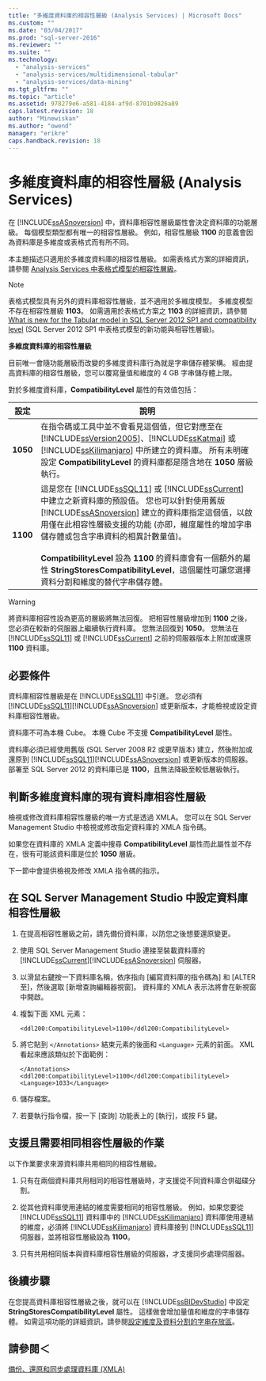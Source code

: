 ```yaml
---
title: "多維度資料庫的相容性層級 (Analysis Services) | Microsoft Docs"
ms.custom: ""
ms.date: "03/04/2017"
ms.prod: "sql-server-2016"
ms.reviewer: ""
ms.suite: ""
ms.technology: 
  - "analysis-services"
  - "analysis-services/multidimensional-tabular"
  - "analysis-services/data-mining"
ms.tgt_pltfrm: ""
ms.topic: "article"
ms.assetid: 978279e6-a581-4184-af9d-8701b9826a89
caps.latest.revision: 18
author: "Minewiskan"
ms.author: "owend"
manager: "erikre"
caps.handback.revision: 18
---
```

# 多維度資料庫的相容性層級 (Analysis Services)
  在 [!INCLUDE[ssASnoversion](../../includes/ssasnoversion-md.md)] 中，資料庫相容性層級屬性會決定資料庫的功能層級。 每個模型類型都有唯一的相容性層級。 例如，相容性層級 **1100** 的意義會因為資料庫是多維度或表格式而有所不同。  
  
 本主題描述只適用於多維度資料庫的相容性層級。 如需表格式方案的詳細資訊，請參閱 [Analysis Services 中表格式模型的相容性層級](../../analysis-services/tabular-models/compatibility-level-for-tabular-models-in-analysis-services.md)。  
  
> [!NOTE]  
>  表格式模型具有另外的資料庫相容性層級，並不適用於多維度模型。 多維度模型不存在相容性層級 **1103**。 如需適用於表格式方案之 **1103** 的詳細資訊，請參閱 [What is new for the Tabular model in SQL Server 2012 SP1 and compatibility level](http://go.microsoft.com/fwlink/?LinkId=301727) (SQL Server 2012 SP1 中表格式模型的新功能與相容性層級)。  
  
 **多維度資料庫的相容性層級**  
  
 目前唯一會隨功能層級而改變的多維度資料庫行為就是字串儲存體架構。 經由提高資料庫的相容性層級，您可以覆寫量值和維度的 4 GB 字串儲存體上限。  
  
 對於多維度資料庫，**CompatibilityLevel** 屬性的有效值包括：  
  
|設定|說明|  
|-------------|-----------------|  
|**1050**|在指令碼或工具中並不會看見這個值，但它對應至在 [!INCLUDE[ssVersion2005](../../includes/ssversion2005-md.md)]、[!INCLUDE[ssKatmai](../../includes/sskatmai-md.md)] 或 [!INCLUDE[ssKilimanjaro](../../includes/sskilimanjaro-md.md)] 中所建立的資料庫。 所有未明確設定 **CompatibilityLevel** 的資料庫都是隱含地在 **1050** 層級執行。|  
|**1100**|這是您在 [!INCLUDE[ssSQL11](../../includes/sssql11-md.md)] 或 [!INCLUDE[ssCurrent](../../includes/sscurrent-md.md)] 中建立之新資料庫的預設值。 您也可以針對使用舊版 [!INCLUDE[ssASnoversion](../../includes/ssasnoversion-md.md)] 建立的資料庫指定這個值，以啟用僅在此相容性層級支援的功能 (亦即，維度屬性的增加字串儲存體或包含字串資料的相異計數量值)。<br /><br /> **CompatibilityLevel** 設為 **1100** 的資料庫會有一個額外的屬性 **StringStoresCompatibilityLevel**，這個屬性可讓您選擇資料分割和維度的替代字串儲存體。|  
  
> [!WARNING]  
>  將資料庫相容性設為更高的層級將無法回復。 把相容性層級增加到 **1100** 之後，您必須在較新的伺服器上繼續執行資料庫。 您無法回復到 **1050**。 您無法在 [!INCLUDE[ssSQL11](../../includes/sssql11-md.md)] 或 [!INCLUDE[ssCurrent](../../includes/sscurrent-md.md)] 之前的伺服器版本上附加或還原 **1100** 資料庫。  
  
## 必要條件  
 資料庫相容性層級是在 [!INCLUDE[ssSQL11](../../includes/sssql11-md.md)] 中引進。 您必須有 [!INCLUDE[ssSQL11](../../includes/sssql11-md.md)][!INCLUDE[ssASnoversion](../../includes/ssasnoversion-md.md)] 或更新版本，才能檢視或設定資料庫相容性層級。  
  
 資料庫不可為本機 Cube。 本機 Cube 不支援 **CompatibilityLevel** 屬性。  
  
 資料庫必須已經使用舊版 (SQL Server 2008 R2 或更早版本) 建立，然後附加或還原到 [!INCLUDE[ssSQL11](../../includes/sssql11-md.md)][!INCLUDE[ssASnoversion](../../includes/ssasnoversion-md.md)] 或更新版本的伺服器。 部署至 SQL Server 2012 的資料庫已是 **1100**，且無法降級至較低層級執行。  
  
## 判斷多維度資料庫的現有資料庫相容性層級  
 檢視或修改資料庫相容性層級的唯一方式是透過 XMLA。 您可以在 SQL Server Management Studio 中檢視或修改指定資料庫的 XMLA 指令碼。  
  
 如果您在資料庫的 XMLA 定義中搜尋 **CompatibilityLevel** 屬性而此屬性並不存在，很有可能該資料庫是位於 **1050** 層級。  
  
 下一節中會提供檢視及修改 XMLA 指令碼的指示。  
  
## 在 SQL Server Management Studio 中設定資料庫相容性層級  
  
1.  在提高相容性層級之前，請先備份資料庫，以防您之後想要還原變更。  
  
2.  使用 SQL Server Management Studio 連接至裝載資料庫的 [!INCLUDE[ssCurrent](../../includes/sscurrent-md.md)][!INCLUDE[ssASnoversion](../../includes/ssasnoversion-md.md)] 伺服器。  
  
3.  以滑鼠右鍵按一下資料庫名稱，依序指向 [編寫資料庫的指令碼為] 和 [ALTER 至]，然後選取 [新增查詢編輯器視窗]。 資料庫的 XMLA 表示法將會在新視窗中開啟。  
  
4.  複製下面 XML 元素：  
  
    ```  
    <ddl200:CompatibilityLevel>1100</ddl200:CompatibilityLevel>  
    ```  
  
5.  將它貼到 `</Annotations>` 結束元素的後面和 `<Language>` 元素的前面。 XML 看起來應該類似於下面範例：  
  
    ```  
    </Annotations>  
    <ddl200:CompatibilityLevel>1100</ddl200:CompatibilityLevel>  
    <Language>1033</Language>  
    ```  
  
6.  儲存檔案。  
  
7.  若要執行指令檔，按一下 [查詢] 功能表上的 [執行]，或按 F5 鍵。  
  
## 支援且需要相同相容性層級的作業  
 以下作業要求來源資料庫共用相同的相容性層級。  
  
1.  只有在兩個資料庫共用相同的相容性層級時，才支援從不同資料庫合併磁碟分割。  
  
2.  從其他資料庫使用連結的維度需要相同的相容性層級。 例如，如果您要從 [!INCLUDE[ssSQL11](../../includes/sssql11-md.md)] 資料庫中的 [!INCLUDE[ssKilimanjaro](../../includes/sskilimanjaro-md.md)] 資料庫使用連結的維度，必須將 [!INCLUDE[ssKilimanjaro](../../includes/sskilimanjaro-md.md)] 資料庫接到 [!INCLUDE[ssSQL11](../../includes/sssql11-md.md)] 伺服器，並將相容性層級設為 **1100**。  
  
3.  只有共用相同版本與資料庫相容性層級的伺服器，才支援同步處理伺服器。  
  
## 後續步驟  
 在您提高資料庫相容性層級之後，就可以在 [!INCLUDE[ssBIDevStudio](../../includes/ssbidevstudio-md.md)] 中設定 **StringStoresCompatibilityLevel** 屬性。 這樣做會增加量值和維度的字串儲存體。 如需這項功能的詳細資訊，請參閱[設定維度及資料分割的字串存放區](../../analysis-services/multidimensional-models/configure-string-storage-for-dimensions-and-partitions.md)。  
  
## 請參閱＜  
 [備份、還原和同步處理資料庫 &#40;XMLA&#41;](../../analysis-services/multidimensional-models-scripting-language-assl-xmla/backing-up-restoring-and-synchronizing-databases-xmla.md)  
  
  